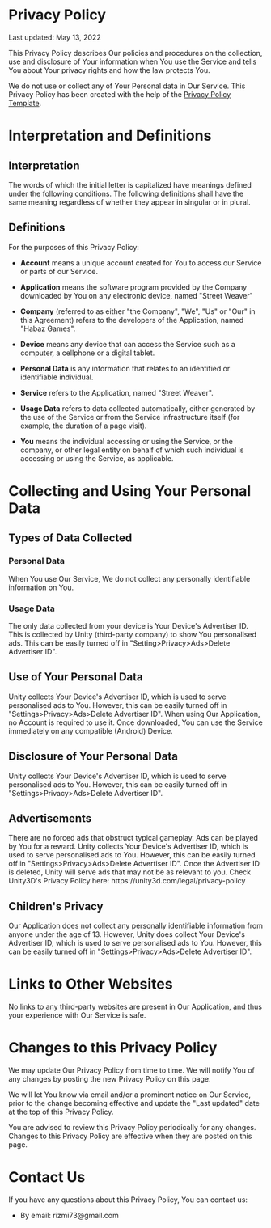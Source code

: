 <h1>Privacy Policy</h1>
<p>Last updated: May 13, 2022</p>
<p>This Privacy Policy describes Our policies and procedures on the collection, use and disclosure of Your information when You use the Service and tells You about Your privacy rights and how the law protects You.</p>
<p>We do not use or collect any of Your Personal data in Our Service. This Privacy Policy has been created with the help of the <a href="https://www.termsfeed.com/blog/sample-privacy-policy-template/" target="_blank">Privacy Policy Template</a>.</p>
<h1>Interpretation and Definitions</h1>
<h2>Interpretation</h2>
<p>The words of which the initial letter is capitalized have meanings defined under the following conditions. The following definitions shall have the same meaning regardless of whether they appear in singular or in plural.</p>
<h2>Definitions</h2>
<p>For the purposes of this Privacy Policy:</p>
<ul>
<li>
<p><strong>Account</strong> means a unique account created for You to access our Service or parts of our Service.</p>
</li>

<li>
<p><strong>Application</strong> means the software program provided by the Company downloaded by You on any electronic device, named &quot;Street Weaver&quot;</p>
</li>
<li>
<p><strong>Company</strong> (referred to as either &quot;the Company&quot;, &quot;We&quot;, &quot;Us&quot; or &quot;Our&quot; in this Agreement) refers to the developers of the Application, named &quot;Habaz Games&quot;.</p>
</li>
<li>
<p><strong>Device</strong> means any device that can access the Service such as a computer, a cellphone or a digital tablet.</p>
</li>
<li>
<p><strong>Personal Data</strong> is any information that relates to an identified or identifiable individual.</p>
</li>
<li>
<p><strong>Service</strong> refers to the Application, named &quot;Street Weaver&quot;.</p>
</li>
<li>
<p><strong>Usage Data</strong> refers to data collected automatically, either generated by the use of the Service or from the Service infrastructure itself (for example, the duration of a page visit).</p>
</li>
<li>
<p><strong>You</strong> means the individual accessing or using the Service, or the company, or other legal entity on behalf of which such individual is accessing or using the Service, as applicable.</p>
</li>
</ul>
<h1>Collecting and Using Your Personal Data</h1>
<h2>Types of Data Collected</h2>
<h3>Personal Data</h3>
<p>When You use Our Service, We do not collect any personally identifiable information on You.
<h3>Usage Data</h3>
<p>The only data collected from your device is Your Device's Advertiser ID. This is collected by Unity (third-party company) to show You personalised ads. This can be easily turned off in "Setting>Privacy>Ads>Delete Advertiser ID".</p>
<h2>Use of Your Personal Data</h2>
<p>Unity collects Your Device's Advertiser ID, which is used to serve personalised ads to You. However, this can be easily turned off in "Settings>Privacy>Ads>Delete Advertiser ID". When using Our Application, no Account is required to use it. Once downloaded, You can use the Service immediately on any compatible (Android) Device.</p>
</li>
</ul>
<h2>Disclosure of Your Personal Data</h2>
<p>Unity collects Your Device's Advertiser ID, which is used to serve personalised ads to You. However, this can be easily turned off in "Settings>Privacy>Ads>Delete Advertiser ID".</p>

<h2>Advertisements</h2>
<p>There are no forced ads that obstruct typical gameplay. Ads can be played by You for a reward. Unity collects Your Device's Advertiser ID, which is used to serve personalised ads to You. However, this can be easily turned off in "Settings>Privacy>Ads>Delete Advertiser ID". Once the Advertiser ID is deleted, Unity will serve ads that may not be as relevant to you. Check Unity3D's Privacy Policy here: https://unity3d.com/legal/privacy-policy</p>

<h2>Children's Privacy</h2>
<p>Our Application does not collect any personally identifiable information from anyone under the age of 13. However, Unity does collect Your Device's Advertiser ID, which is used to serve personalised ads to You. However, this can be easily turned off in "Settings>Privacy>Ads>Delete Advertiser ID".</p>
<h1>Links to Other Websites</h1>
<p>No links to any third-party websites are present in Our Application, and thus your experience with Our Service is safe.</p>
</p>

<h1>Changes to this Privacy Policy</h1>
<p>We may update Our Privacy Policy from time to time. We will notify You of any changes by posting the new Privacy Policy on this page.</p>
<p>We will let You know via email and/or a prominent notice on Our Service, prior to the change becoming effective and update the &quot;Last updated&quot; date at the top of this Privacy Policy.</p>
<p>You are advised to review this Privacy Policy periodically for any changes. Changes to this Privacy Policy are effective when they are posted on this page.</p>
<h1>Contact Us</h1>
<p>If you have any questions about this Privacy Policy, You can contact us:</p>
<ul>
<li>By email: rizmi73@gmail.com</li>
</ul>
